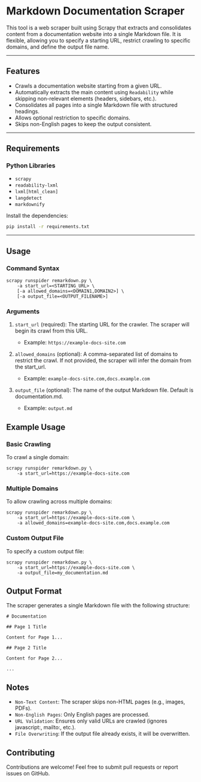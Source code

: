 # Markdown Documentation Scraper

This tool is a web scraper built using Scrapy that extracts and consolidates content from a documentation website into a single Markdown file. It is flexible, allowing you to specify a starting URL, restrict crawling to specific domains, and define the output file name.

---

## Features

- Crawls a documentation website starting from a given URL.
- Automatically extracts the main content using `Readability` while skipping non-relevant elements (headers, sidebars, etc.).
- Consolidates all pages into a single Markdown file with structured headings.
- Allows optional restriction to specific domains.
- Skips non-English pages to keep the output consistent.

---

## Requirements

### Python Libraries
- `scrapy`
- `readability-lxml`
- `lxml[html_clean]`
- `langdetect`
- `markdownify`

Install the dependencies:

```bash
pip install -r requirements.txt
```

---

## Usage
### Command Syntax

```
scrapy runspider remarkdown.py \
    -a start_url=<STARTING_URL> \
    [-a allowed_domains=<DOMAIN1,DOMAIN2>] \
    [-a output_file=<OUTPUT_FILENAME>]
```

### Arguments


1. `start_url` (required): The starting URL for the crawler. The scraper will begin its crawl from this URL.
    * Example: `https://example-docs-site.com`

2. `allowed_domains` (optional): A comma-separated list of domains to restrict the crawl. If not provided, the scraper will infer the domain from the start_url.
    * Example: `example-docs-site.com,docs.example.com`

3. `output_file` (optional): The name of the output Markdown file. Default is documentation.md. 
    * Example: `output.md`

## Example Usage
### Basic Crawling

To crawl a single domain:


```
scrapy runspider remarkdown.py \
    -a start_url=https://example-docs-site.com
```

### Multiple Domains

To allow crawling across multiple domains:

```
scrapy runspider remarkdown.py \
    -a start_url=https://example-docs-site.com \
    -a allowed_domains=example-docs-site.com,docs.example.com
```

### Custom Output File

To specify a custom output file:

```
scrapy runspider remarkdown.py \
    -a start_url=https://example-docs-site.com \
    -a output_file=my_documentation.md
```

## Output Format

The scraper generates a single Markdown file with the following structure:

```
# Documentation

## Page 1 Title

Content for Page 1...

## Page 2 Title

Content for Page 2...

...
```

## Notes

* `Non-Text Content`: The scraper skips non-HTML pages (e.g., images, PDFs).
* `Non-English Pages`: Only English pages are processed.
* `URL Validation`: Ensures only valid URLs are crawled (ignores javascript:, mailto:, etc.).
* `File Overwriting`: If the output file already exists, it will be overwritten.

## Contributing

Contributions are welcome! Feel free to submit pull requests or report issues on GitHub.